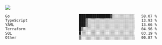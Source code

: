 ![](https://github-profile-summary-cards.vercel.app/api/cards/profile-details?username=igtm&theme=dracula)
<!--START_SECTION:waka-->

```text
Go                               ██████████████▓░░░░░░░░░░   58.07 %
TypeScript                       ███▒░░░░░░░░░░░░░░░░░░░░░   13.93 %
YAML                             ███▒░░░░░░░░░░░░░░░░░░░░░   13.66 %
Terraform                        █▒░░░░░░░░░░░░░░░░░░░░░░░   04.96 %
SQL                              ▓░░░░░░░░░░░░░░░░░░░░░░░░   03.19 %
Other                            ▒░░░░░░░░░░░░░░░░░░░░░░░░   00.87 %
```

<!--END_SECTION:waka-->
